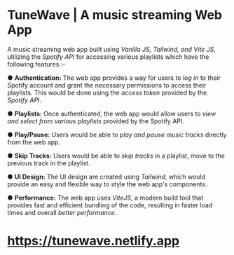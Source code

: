 # TuneWave | A music streaming Web App
A music streaming web app built using *Vanilla JS, Tailwind, and Vite JS*, utilizing the *Spotify API* for accessing various playlists which have the following features :- 

● **Authentication:** The web app provides a way for users to *log in* to their Spotify account and grant the necessary permissions to access their playlists. This would be done using the *access token* provided by the
*Spotify API*. 

● **Playlists:** Once authenticated, the web app would allow users to *view and select from various playlists* provided by the Spotify API. 

● **Play/Pause:** Users would be able to *play and pause music tracks* directly from the web app. 

● **Skip Tracks:** Users would be able to *skip tracks* in a playlist, move to the previous track in the playlist. 

● **UI Design:** The UI design are created using *Tailwind*, which would provide an easy and flexible way to style
the web app's components. 

● **Performance:** The web app uses *ViteJS*, a modern build tool that provides fast and efficient bundling of the code, resulting in faster load times and overall *better performance*.
# https://tunewave.netlify.app
